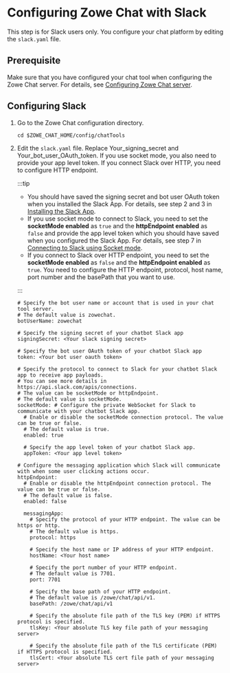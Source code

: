 # Configuring Zowe Chat with Slack

This step is for Slack users only. You configure your chat platform by editing the `slack.yaml` file.

## Prerequisite

Make sure that you have configured your chat tool when configuring the Zowe Chat server. For details, see [Configuring Zowe Chat server](chat_configure_server.md).

## Configuring Slack

1. Go to the Zowe Chat configuration directory.

   ```
   cd $ZOWE_CHAT_HOME/config/chatTools
   ```

1. Edit the `slack.yaml` file. Replace Your_signing_secret and Your_bot_user_OAuth_token. If you use socket mode, you also need to provide your app level token. If you connect Slack over HTTP, you need to configure HTTP endpoint.

   :::tip

   - You should have saved the signing secret and bot user OAuth token when you installed the Slack App. For details, see step 2 and 3 in [Installing the Slack App](chat_prerequisite_slack_install.md).
   - If you use socket mode to connect to Slack, you need to set the **socketMode enabled** as `true` and the **httpEndpoint enabled** as `false` and provide the app level token which you should have saved when you configured the Slack App. For details, see step 7 in [Connecting to Slack using Socket mode](chat_prerequisite_slack_socket_mode.md).
   - If you connect to Slack over HTTP endpoint, you need to set the **socketMode enabled** as `false` and the **httpEndpoint enabled** as `true`. You need to configure the HTTP endpoint, protocol, host name, port number and the basePath that you want to use.

   :::

   ```
   # Specify the bot user name or account that is used in your chat tool server.
   # The default value is zowechat.
   botUserName: zowechat

   # Specify the signing secret of your chatbot Slack app
   signingSecret: <Your slack signing secret>

   # Specify the bot user OAuth token of your chatbot Slack app
   token: <Your bot user oauth token>

   # Specify the protocol to connect to Slack for your chatbot Slack app to receive app payloads.
   # You can see more details in https://api.slack.com/apis/connections.
   # The value can be socketMode or httpEndpoint.
   # The default value is socketMode.
   socketMode: # Configure the private WebSocket for Slack to communicate with your chatbot Slack app.
     # Enable or disable the socketMode connection protocol. The value can be true or false.
     # The default value is true.
     enabled: true

     # Specify the app level token of your chatbot Slack app.
     appToken: <Your app level token>

   # Configure the messaging application which Slack will communicate with when some user clicking actions occur.
   httpEndpoint:
     # Enable or disable the httpEndpoint connection protocol. The value can be true or false.
     # The default value is false.
     enabled: false

     messagingApp:
       # Specify the protocol of your HTTP endpoint. The value can be https or http.
       # The default value is https.
       protocol: https

       # Specify the host name or IP address of your HTTP endpoint.
       hostName: <Your host name>

       # Specify the port number of your HTTP endpoint.
       # The default value is 7701.
       port: 7701
    
       # Specify the base path of your HTTP endpoint.
       # The default value is /zowe/chat/api/v1.
       basePath: /zowe/chat/api/v1

       # Specify the absolute file path of the TLS key (PEM) if HTTPS protocol is specified.  
       tlsKey: <Your absolute TLS key file path of your messaging server>

       # Specify the absolute file path of the TLS certificate (PEM) if HTTPS protocol is specified.
       tlsCert: <Your absolute TLS cert file path of your messaging server>
    ```

